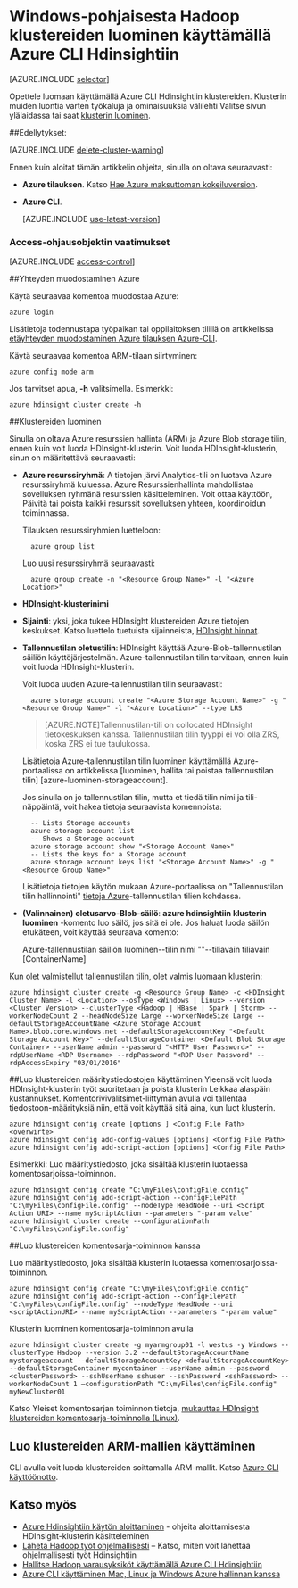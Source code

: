 <properties
   pageTitle="Windows-pohjaisesta Hadoop klustereiden luominen käyttämällä Azure CLI Hdinsightiin"
    description="Opettele luomaan klustereiden käyttämällä Azure CLI Azure Hdinsightiin varten."
   services="hdinsight"
   documentationCenter=""
   tags="azure-portal"
   authors="mumian"
   manager="jhubbard"
   editor="cgronlun"/>

<tags
   ms.service="hdinsight"
   ms.devlang="na"
   ms.topic="article"
   ms.tgt_pltfrm="na"
   ms.workload="big-data"
   ms.date="09/02/2016"
   ms.author="jgao"/>

# <a name="create-windows-based-hadoop-clusters-in-hdinsight-using-azure-cli"></a>Windows-pohjaisesta Hadoop klustereiden luominen käyttämällä Azure CLI Hdinsightiin

[AZURE.INCLUDE [selector](../../includes/hdinsight-selector-create-clusters.md)]

Opettele luomaan käyttämällä Azure CLI Hdinsightiin klustereiden. Klusterin muiden luontia varten työkaluja ja ominaisuuksia välilehti Valitse sivun ylälaidassa tai saat [klusterin luominen](hdinsight-provision-clusters.md#cluster-creation-methods).

##<a name="prerequisites"></a>Edellytykset:

[AZURE.INCLUDE [delete-cluster-warning](../../includes/hdinsight-delete-cluster-warning.md)]


Ennen kuin aloitat tämän artikkelin ohjeita, sinulla on oltava seuraavasti:

- **Azure tilauksen**. Katso [Hae Azure maksuttoman kokeiluversion](https://azure.microsoft.com/documentation/videos/get-azure-free-trial-for-testing-hadoop-in-hdinsight/).
- **Azure CLI**.

    [AZURE.INCLUDE [use-latest-version](../../includes/hdinsight-use-latest-cli.md)] 

### <a name="access-control-requirements"></a>Access-ohjausobjektin vaatimukset

[AZURE.INCLUDE [access-control](../../includes/hdinsight-access-control-requirements.md)]

##<a name="connect-to-azure"></a>Yhteyden muodostaminen Azure

Käytä seuraavaa komentoa muodostaa Azure:

    azure login

Lisätietoja todennustapa työpaikan tai oppilaitoksen tilillä on artikkelissa [etäyhteyden muodostaminen Azure tilauksen Azure-CLI](../xplat-cli-connect.md).

Käytä seuraavaa komentoa ARM-tilaan siirtyminen:

    azure config mode arm

Jos tarvitset apua, **-h** valitsimella.  Esimerkki:

    azure hdinsight cluster create -h

##<a name="create-clusters"></a>Klustereiden luominen

Sinulla on oltava Azure resurssien hallinta (ARM) ja Azure Blob storage tilin, ennen kuin voit luoda HDInsight-klusterin. Voit luoda HDInsight-klusterin, sinun on määritettävä seuraavasti:

- **Azure resurssiryhmä**: A tietojen järvi Analytics-tili on luotava Azure resurssiryhmä kuluessa. Azure Resurssienhallinta mahdollistaa sovelluksen ryhmänä resurssien käsitteleminen. Voit ottaa käyttöön, Päivitä tai poista kaikki resurssit sovelluksen yhteen, koordinoidun toiminnassa.

    Tilauksen resurssiryhmien luetteloon:

        azure group list

    Luo uusi resurssiryhmä seuraavasti:

        azure group create -n "<Resource Group Name>" -l "<Azure Location>"

- **HDInsight-klusterinimi**

- **Sijainti**: yksi, joka tukee HDInsight klustereiden Azure tietojen keskukset. Katso luettelo tuetuista sijainneista, [HDInsight hinnat](https://azure.microsoft.com/pricing/details/hdinsight/).

- **Tallennustilan oletustilin**: HDInsight käyttää Azure-Blob-tallennustilan säiliön käyttöjärjestelmän. Azure-tallennustilan tilin tarvitaan, ennen kuin voit luoda HDInsight-klusterin.

    Voit luoda uuden Azure-tallennustilan tilin seuraavasti:

        azure storage account create "<Azure Storage Account Name>" -g "<Resource Group Name>" -l "<Azure Location>" --type LRS

    > [AZURE.NOTE]Tallennustilan-tili on collocated HDInsight tietokeskuksen kanssa.
    > Tallennustilan tilin tyyppi ei voi olla ZRS, koska ZRS ei tue taulukossa.

    Lisätietoja Azure-tallennustilan tilin luominen käyttämällä Azure-portaalissa on artikkelissa [luominen, hallita tai poistaa tallennustilan tilin] [azure-luominen-storageaccount].

    Jos sinulla on jo tallennustilan tilin, mutta et tiedä tilin nimi ja tili-näppäintä, voit hakea tietoja seuraavista komennoista:

        -- Lists Storage accounts
        azure storage account list
        -- Shows a Storage account
        azure storage account show "<Storage Account Name>"
        -- Lists the keys for a Storage account
        azure storage account keys list "<Storage Account Name>" -g "<Resource Group Name>"

    Lisätietoja tietojen käytön mukaan Azure-portaalissa on "Tallennustilan tilin hallinnointi" [tietoja Azure](../storage/storage-create-storage-account#manage-your-storage-account)-tallennustilan tilien kohdassa.

- **(Valinnainen) oletusarvo-Blob-säilö**: **azure hdinsightiin klusterin luominen** -komento luo säilö, jos sitä ei ole. Jos haluat luoda säilön etukäteen, voit käyttää seuraava komento:

    Azure-tallennustilan säiliön luominen--tilin nimi "<Storage Account Name>"--tiliavain tiliavain <Storage Account Key> [ContainerName]

Kun olet valmistellut tallennustilan tilin, olet valmis luomaan klusterin:


    azure hdinsight cluster create -g <Resource Group Name> -c <HDInsight Cluster Name> -l <Location> --osType <Windows | Linux> --version <Cluster Version> --clusterType <Hadoop | HBase | Spark | Storm> --workerNodeCount 2 --headNodeSize Large --workerNodeSize Large --defaultStorageAccountName <Azure Storage Account Name>.blob.core.windows.net --defaultStorageAccountKey "<Default Storage Account Key>" --defaultStorageContainer <Default Blob Storage Container> --userName admin --password "<HTTP User Password>" --rdpUserName <RDP Username> --rdpPassword "<RDP User Password" --rdpAccessExpiry "03/01/2016"


##<a name="create-clusters-using-configuration-files"></a>Luo klustereiden määritystiedostojen käyttäminen
Yleensä voit luoda HDInsight-klusterin työt suoritetaan ja poista klusterin Leikkaa alaspäin kustannukset. Komentorivivalitsimet-liittymän avulla voi tallentaa tiedostoon-määrityksiä niin, että voit käyttää sitä aina, kun luot klusterin.  

    azure hdinsight config create [options ] <Config File Path> <overwirte>
    azure hdinsight config add-config-values [options] <Config File Path>
    azure hdinsight config add-script-action [options] <Config File Path>

Esimerkki: Luo määritystiedosto, joka sisältää klusterin luotaessa komentosarjoissa-toiminnon.

    azure hdinsight config create "C:\myFiles\configFile.config"
    azure hdinsight config add-script-action --configFilePath "C:\myFiles\configFile.config" --nodeType HeadNode --uri <Script Action URI> --name myScriptAction --parameters "-param value"
    azure hdinsight cluster create --configurationPath "C:\myFiles\configFile.config"

##<a name="create-clusters-with-script-action"></a>Luo klustereiden komentosarja-toiminnon kanssa

Luo määritystiedosto, joka sisältää klusterin luotaessa komentosarjoissa-toiminnon.

    azure hdinsight config create "C:\myFiles\configFile.config"
    azure hdinsight config add-script-action --configFilePath "C:\myFiles\configFile.config" --nodeType HeadNode --uri <scriptActionURI> --name myScriptAction --parameters "-param value"

Klusterin luominen komentosarja-toiminnon avulla

    azure hdinsight cluster create -g myarmgroup01 -l westus -y Windows --clusterType Hadoop --version 3.2 --defaultStorageAccountName mystorageaccount --defaultStorageAccountKey <defaultStorageAccountKey> --defaultStorageContainer mycontainer --userName admin --password <clusterPassword> --sshUserName sshuser --sshPassword <sshPassword> --workerNodeCount 1 –configurationPath "C:\myFiles\configFile.config" myNewCluster01


Katso Yleiset komentosarjan toiminnon tietoja, [mukauttaa HDInsight klustereiden komentosarja-toiminnolla (Linux)](hdinsight-hadoop-customize-cluster.md).


## <a name="create-clusters-using-arm-templates"></a>Luo klustereiden ARM-mallien käyttäminen

CLI avulla voit luoda klustereiden soittamalla ARM-mallit. Katso [Azure CLI käyttöönotto](hdinsight-hadoop-create-windows-clusters-arm-templates.md#deploy-with-azure-cli).

## <a name="see-also"></a>Katso myös

- [Azure Hdinsightiin käytön aloittaminen](hdinsight-hadoop-linux-tutorial-get-started.md) - ohjeita aloittamisesta HDInsight-klusterin käsitteleminen
- [Lähetä Hadoop työt ohjelmallisesti](hdinsight-submit-hadoop-jobs-programmatically.md) – Katso, miten voit lähettää ohjelmallisesti työt Hdinsightiin
- [Hallitse Hadoop varausyksiköt käyttämällä Azure CLI Hdinsightiin](hdinsight-administer-use-command-line.md)
- [Azure CLI käyttäminen Mac, Linux ja Windows Azure hallinnan kanssa](../virtual-machines-command-line-tools.md)
